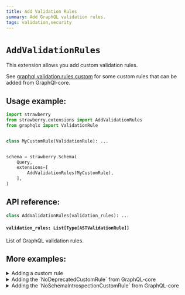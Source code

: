 ```yaml
---
title: Add Validation Rules
summary: Add GraphQL validation rules.
tags: validation,security
---
```


# `AddValidationRules`

This extension allows you add custom validation rules.

See
[graphql.validation.rules.custom](https://github.com/graphql-python/graphql-core/tree/main/src/graphql/validation/rules/custom)
for some custom rules that can be added from GraphQl-core.

## Usage example:

```python
import strawberry
from strawberry.extensions import AddValidationRules
from graphqlx import ValidationRule


class MyCustomRule(ValidationRule): ...


schema = strawberry.Schema(
    Query,
    extensions=[
        AddValidationRules(MyCustomRule),
    ],
)
```

## API reference:

```python
class AddValidationRules(validation_rules): ...
```

#### `validation_rules: List[Type[ASTValidationRule]]`

List of GraphQL validation rules.

## More examples:

<details>
  <summary>Adding a custom rule</summary>

```python
import strawberry
from strawberry.extensions import AddValidationRules
from graphqlx import ValidationRule


class CustomRule(ValidationRule):
    def enter_field(self, node, *args) -> None:
        if node.name.value == "example":
            self.report_error(GraphQLError("Can't query field 'example'"))


schema = strawberry.Schema(
    Query,
    extensions=[
        AddValidationRules([CustomRule]),
    ],
)

result = schema.execute_sync("{ example }")

assert str(result.errors[0]) == "Can't query field 'example'"
```

</details>

<details>
  <summary>Adding the `NoDeprecatedCustomRule` from GraphQL-core</summary>

```python
import strawberry
from strawberry.extensions import AddValidationRules
from graphqlx.validation import NoDeprecatedCustomRule

schema = strawberry.Schema(
    Query,
    extensions=[
        AddValidationRules([NoDeprecatedCustomRule]),
    ],
)
```

</details>

<details>
  <summary>Adding the `NoSchemaIntrospectionCustomRule` from GraphQL-core</summary>

```python
import strawberry
from strawberry.extensions import AddValidationRules
from graphqlx.validation import NoSchemaIntrospectionCustomRule

schema = strawberry.Schema(
    Query,
    extensions=[
        AddValidationRules([NoSchemaIntrospectionCustomRule]),
    ],
)
```

</details>
